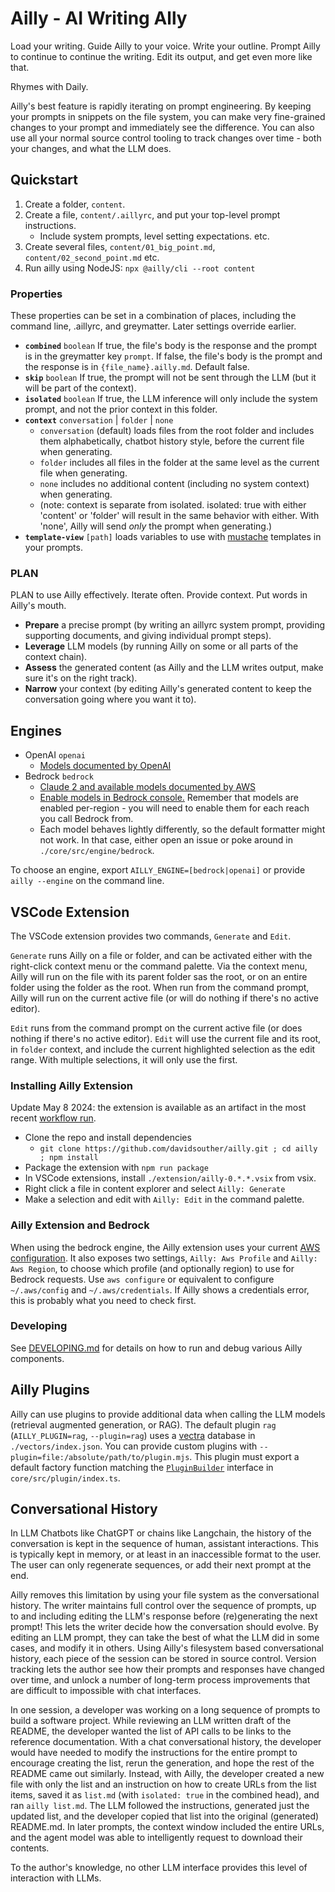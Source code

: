 # Ailly - AI Writing Ally

Load your writing.
Guide Ailly to your voice.
Write your outline.
Prompt Ailly to continue to continue the writing.
Edit its output, and get even more like that.

Rhymes with Daily.

Ailly's best feature is rapidly iterating on prompt engineering. By keeping your prompts in snippets on the file system, you can make very fine-grained changes to your prompt and immediately see the difference. You can also use all your normal source control tooling to track changes over time - both your changes, and what the LLM does.

## Quickstart

1. Create a folder, `content`.
2. Create a file, `content/.aillyrc`, and put your top-level prompt instructions.
   - Include system prompts, level setting expectations. etc.
3. Create several files, `content/01_big_point.md`, `content/02_second_point.md` etc.
4. Run ailly using NodeJS: `npx @ailly/cli --root content`

### Properties

These properties can be set in a combination of places, including the command line, .aillyrc, and greymatter. Later settings override earlier.

- **`combined`** `boolean` If true, the file's body is the response and the prompt is in the greymatter key `prompt`. If false, the file's body is the prompt and the response is in `{file_name}.ailly.md`. Default false.
- **`skip`** `boolean` If true, the prompt will not be sent through the LLM (but it will be part of the context).
- **`isolated`** `boolean` If true, the LLM inference will only include the system prompt, and not the prior context in this folder.
- **`context`** `conversation` | `folder` | `none`
  - `conversation` (default) loads files from the root folder and includes them alphabetically, chatbot history style, before the current file when generating.
  - `folder` includes all files in the folder at the same level as the current file when generating.
  - `none` includes no additional content (including no system context) when generating.
  - (note: context is separate from isolated. isolated: true with either 'content' or 'folder' will result in the same behavior with either. With 'none', Ailly will send _only_ the prompt when generating.)
- **`template-view`** `[path]` loads variables to use with [mustache](https://mustache.github.io/) templates in your prompts.

### PLAN

PLAN to use Ailly effectively. Iterate often. Provide context. Put words in Ailly's mouth.

- **Prepare** a precise prompt (by writing an aillyrc system prompt, providing supporting documents, and giving individual prompt steps).
- **Leverage** LLM models (by running Ailly on some or all parts of the context chain).
- **Assess** the generated content (as Ailly and the LLM writes output, make sure it's on the right track).
- **Narrow** your context (by editing Ailly's generated content to keep the conversation going where you want it to).

## Engines

- OpenAI `openai`
  - [Models documented by OpenAI](https://platform.openai.com/docs/models/continuous-model-upgrades)
- Bedrock `bedrock`
  - [Claude 2 and available models documented by AWS](https://docs.aws.amazon.com/bedrock/latest/userguide/api-methods-list.html)
  - [Enable models in Bedrock console.](https://docs.aws.amazon.com/bedrock/latest/userguide/model-access.html) Remember that models are enabled per-region - you will need to enable them for each reach you call Bedrock from.
  - Each model behaves lightly differently, so the default formatter might not work. In that case, either open an issue or poke around in `./core/src/engine/bedrock`.

To choose an engine, export `AILLY_ENGINE=[bedrock|openai]` or provide `ailly --engine` on the command line.

## VSCode Extension

The VSCode extension provides two commands, `Generate` and `Edit`.

`Generate` runs Ailly on a file or folder, and can be activated either with the right-click context menu or the command palette.
Via the context menu, Ailly will run on the file with its parent folder sas the root, or on an entire folder using the folder as the root.
When run from the command prompt, Ailly will run on the current active file (or will do nothing if there's no active editor).

`Edit` runs from the command prompt on the current active file (or does nothing if there's no active editor).
`Edit` will use the current file and its root, in `folder` context, and include the current highlighted selection as the edit range.
With multiple selections, it will only use the first.

### Installing Ailly Extension

Update May 8 2024: the extension is available as an artifact in the most recent [workflow run](https://github.com/DavidSouther/ailly/actions/workflows/extension.yaml).

- Clone the repo and install dependencies
  - `git clone https://github.com/davidsouther/ailly.git ; cd ailly ; npm install`
- Package the extension with `npm run package`
- In VSCode extensions, install `./extension/ailly-0.*.*.vsix` from vsix.
- Right click a file in content explorer and select `Ailly: Generate`
- Make a selection and edit with `Ailly: Edit` in the command palette.

### Ailly Extension and Bedrock

When using the bedrock engine, the Ailly extension uses your current [AWS configuration](https://docs.aws.amazon.com/cli/latest/userguide/cli-configure-files.html).
It also exposes two settings, `Ailly: Aws Profile` and `Ailly: Aws Region`, to choose which profile (and optionally region) to use for Bedrock requests.
Use `aws configure` or equivalent to configure `~/.aws/config` and `~/.aws/credentials`.
If Ailly shows a credentials error, this is probably what you need to check first.

### Developing

See [DEVELOPING.md](./DEVELOPING.md) for details on how to run and debug various Ailly components.

## Ailly Plugins

Ailly can use plugins to provide additional data when calling the LLM models (retrieval augmented generation, or RAG).
The default plugin `rag` (`AILLY_PLUGIN=rag`, `--plugin=rag`) uses a [vectra]() database in `./vectors/index.json`.
You can provide custom plugins with `--plugin=file:/absolute/path/to/plugin.mjs`.
This plugin must export a default factory function matching the [`PluginBuilder`](./core/src/plugin/index.ts) interface in `core/src/plugin/index.ts`.

## Conversational History

In LLM Chatbots like ChatGPT or chains like Langchain, the history of the conversation is kept in the sequence of human, assistant interactions.
This is typically kept in memory, or at least in an inaccessible format to the user.
The user can only regenerate sequences, or add their next prompt at the end.

Ailly removes this limitation by using your file system as the conversational history.
The writer maintains full control over the sequence of prompts, up to and including editing the LLM's response before (re)generating the next prompt!
This lets the writer decide how the conversation should evolve.
By editing an LLM prompt, they can take the best of what the LLM did in some cases, and modify it in others.
Using Ailly's filesystem based conversational history, each piece of the session can be stored in source control.
Version tracking lets the author see how their prompts and responses have changed over time, and unlock a number of long-term process improvements that are difficult to impossible with chat interfaces.

In one session, a developer was working on a long sequence of prompts to build a software project.
While reviewing an LLM written draft of the README, the developer wanted the list of API calls to be links to the reference documentation.
With a chat conversational history, the developer would have needed to modify the instructions for the entire prompt to encourage creating the list, rerun the generation, and hope the rest of the README came out similarly.
Instead, with Ailly, the developer created a new file with only the list and an instruction on how to create URLs from the list items, saved it as `list.md` (with `isolated: true` in the combined head), and ran `ailly list.md`.
The LLM followed the instructions, generated just the updated list, and the developer copied that list into the original (generated) README.md.
In later prompts, the context window included the entire URLs, and the agent model was able to intelligently request to download their contents.

To the author's knowledge, no other LLM interface provides this level of interaction with LLMs.
